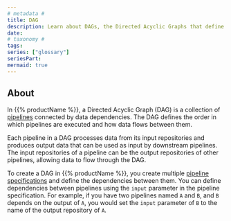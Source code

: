 ```yaml
---
# metadata #
title: DAG
description: Learn about DAGs, the Directed Acyclic Graphs that define the order in which pipelines are executed and how data flows between them.
date:
# taxonomy #
tags: 
series: ["glossary"]
seriesPart:
mermaid: true
---
```

## About 

In {{% productName %}}, a Directed Acyclic Graph (DAG) is a collection of [pipelines](/{{%release%}}/learn/glossary/pipeline) connected by data dependencies. The DAG defines the order in which pipelines are executed and how data flows between them.

Each pipeline in a DAG processes data from its input repositories and produces output data that can be used as input by downstream pipelines. The input repositories of a pipeline can be the output repositories of other pipelines, allowing data to flow through the DAG.

To create a DAG in {{% productName %}}, you create multiple [pipeline specifications](/{{%release%}}/learn/glossary/pipeline-specification) and define the dependencies between them. You can define dependencies between pipelines using the `input` parameter in the pipeline specification. For example, if you have two pipelines named `A` and `B`, and `B` depends on the output of `A`, you would set the `input` parameter of `B` to the name of the output repository of `A`.


<!-- ```s
// Pipeline Specification A
{
  "pipeline": {
    "name": "pipeline_A"
  },
  "transform": {
    "cmd": ["echo", "This is pipeline A"],
    "image": "alpine:3.12.0"
  },
  "output": {
    "pfs": {
      "repo": "pipeline_A_output"
    }
  }
}

// Pipeline Specification B 

{
  "pipeline": {
    "name": "pipeline_B"
  },
  "input": {
    "pfs": {
      "repo": "pipeline_A_output"
    }
  },
  "transform": {
    "cmd": ["echo", "This is pipeline B"],
    "image": "alpine:3.12.0"
  },
  "output": {
    "pfs": {
      "repo": "pipeline_B_output"
    }
  }
}
``` -->